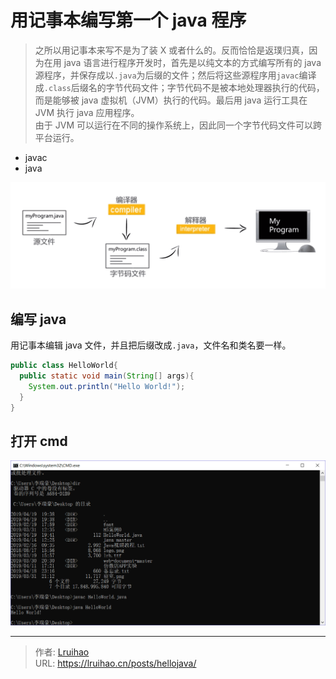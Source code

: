 # 用记事本编写第一个 java 程序


> 之所以用记事本来写不是为了装 X 或者什么的。反而恰恰是返璞归真，因为在用 java 语言进行程序开发时，首先是以纯文本的方式编写所有的 java 源程序，并保存成以`.java`为后缀的文件；然后将这些源程序用`javac`编译成`.class`后缀名的字节代码文件；字节代码不是被本地处理器执行的代码，而是能够被 java 虚拟机（JVM）执行的代码。最后用 java 运行工具在 JVM 执行 java 应用程序。  
> 由于 JVM 可以运行在不同的操作系统上，因此同一个字节代码文件可以跨平台运行。

- javac
- java

<!--more-->

![hello](images/2.png)

## 编写 java

用记事本编辑 java 文件，并且把后缀改成`.java`，文件名和类名要一样。

```java
public class HelloWorld{
  public static void main(String[] args){
    System.out.println("Hello World!");
  }
}
```

## 打开 cmd

![cmd](images/1.png)


---

> 作者: [Lruihao](https://github.com/Lruihao)  
> URL: https://lruihao.cn/posts/hellojava/  

